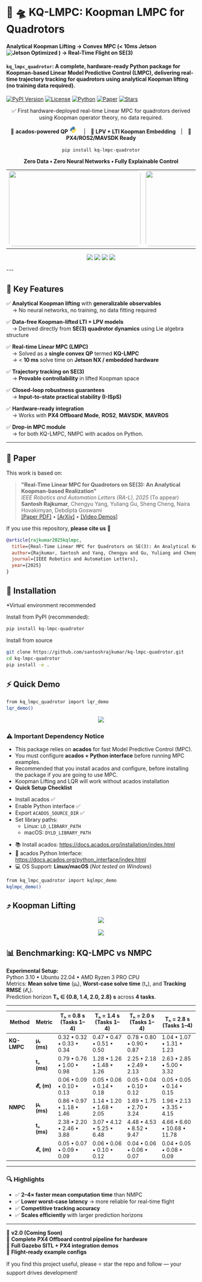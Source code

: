 
# 🚁 🛸 **KQ-LMPC: Koopman LMPC for Quadrotors**

#### **Analytical Koopman Lifting → Convex MPC (< 10ms Jetson ![Jetson Optimized](https://img.shields.io/badge/Jetson-NVIDIA-green?logo=nvidia) ) → Real-Time Flight on SE(3)**  

<h4> <code>kq_lmpc_quadrotor</code></b>: A complete, hardware-ready Python package for <b>Koopman-based Linear Model Predictive Control (LMPC)</b>, delivering <b>real-time trajectory tracking</b> for quadrotors using <b>analytical Koopman lifting</b> (no training data required). </h4>

[![PyPI Version](https://img.shields.io/pypi/v/kq-lmpc-quadrotor.svg)](https://pypi.org/project/kq-lmpc-quadrotor/)
[![License](https://img.shields.io/badge/license-MIT-green.svg)](LICENSE)
[![Python](https://img.shields.io/badge/python-3.8+-blue.svg)]()
[![Paper](https://img.shields.io/badge/IEEE-RA--L%202025-red)](https://www.researchgate.net/publication/396545942_Real-Time_Linear_MPC_for_Quadrotors_on_SE3_An_Analytical_Koopman-based_Realization)
[![Stars](https://img.shields.io/github/stars/santoshrajkumar/kq-lmpc-quadrotor?style=social)]()

<p align="center">
  ✅ First hardware-deployed real-time Linear MPC for quadrotors derived using Koopman operator theory, no data required.
</p>

<div align="center">

🔧 **acados-powered QP** <img src="https://raw.githubusercontent.com/devicons/devicon/master/icons/python/python-original.svg" width="20" />
 | 🧭 **LPV + LTI Koopman Embedding** | 🚀 **PX4/ROS2/MAVSDK Ready**

`pip install kq-lmpc-quadrotor`

 **Zero Data • Zero Neural Networks • Fully Explainable Control**

<table align="center">
  <tr>
    <td>
      <img src="media/dg.GIF" height="200px" width="350px" style="border-radius:8px;"/>
    </td>
    <td>
      <img src="media/dg2.gif" height="200px" width="350px" style="border-radius:8px;"/>
    </td>
  </tr>
</table>


<p align="center">
  <img src="https://img.shields.io/badge/Koopman-Lifting-blue" />
  <img src="https://img.shields.io/badge/KQ--LMPC-Convex%20MPC-red" />
  <img src="https://img.shields.io/badge/Python-Package-success" />
  <img src="https://img.shields.io/badge/Research-Backed-lightgrey" />
</p>
</div>
---


## 🌟 Key Features

✅ **Analytical Koopman lifting** with **generalizable observables**  
&nbsp;&nbsp;&nbsp;&nbsp;→ No neural networks, no training, no data fitting required  

✅ **Data-free Koopman-lifted LTI + LPV models**  
&nbsp;&nbsp;&nbsp;&nbsp;→ Derived directly from **SE(3) quadrotor dynamics** using Lie algebra structure  

✅ **Real-time Linear MPC (LMPC)**  
&nbsp;&nbsp;&nbsp;&nbsp;→ Solved as a **single convex QP** termed **KQ-LMPC**  
&nbsp;&nbsp;&nbsp;&nbsp;→ < **10 ms** solve time on **Jetson NX / embedded hardware**  

✅ **Trajectory tracking on SE(3)**  
&nbsp;&nbsp;&nbsp;&nbsp;→ **Provable controllability** in lifted Koopman space  

✅ **Closed-loop robustness guarantees**  
&nbsp;&nbsp;&nbsp;&nbsp;→ **Input-to-state practical stability (I-ISpS)**  

✅ **Hardware-ready integration**  
&nbsp;&nbsp;&nbsp;&nbsp;→ Works with **PX4 Offboard Mode**, **ROS2**, **MAVSDK**, **MAVROS**  

✅ **Drop-in MPC module**  
&nbsp;&nbsp;&nbsp;&nbsp;→ for both KQ-LMPC, NMPC with acados on Python.

---

## 🧠 Paper

This work is based on:

> **"Real-Time Linear MPC for Quadrotors on SE(3): An Analytical Koopman-based Realization"**  
> *IEEE Robotics and Automation Letters (RA-L), 2025* (To appear)  
> **Santosh Rajkumar**, Chengyu Yang, Yuliang Gu, Sheng Cheng, Naira Hovakimyan, Debdipta Goswami  
> [[Paper PDF]](media/paper.pdf) • [[ArXiv]](https://arxiv.org/abs/2409.12374) • [[Video Demos]](https://soarpapers.github.io/)

If you use this repository, **please cite us** 🙏

```bibtex
@article{rajkumar2025kqlmpc,
  title={Real-Time Linear MPC for Quadrotors on SE(3): An Analytical Koopman-based Realization},
  author={Rajkumar, Santosh and Yang, Chengyu and Gu, Yuliang and Cheng, Sheng and Hovakimyan, Naira and Goswami, Debdipta},
  journal={IEEE Robotics and Automation Letters},
  year={2025}
}
```
## 🔧 Installation

*Virtual environment recommended

Install from PyPI (recommended):

```bash
pip install kq-lmpc-quadrotor
```

Install from source

```bash
git clone https://github.com/santoshrajkumar/kq-lmpc-quadrotor.git
cd kq-lmpc-quadrotor
pip install -e .
```

## ⚡ Quick Demo
```bash
from kq_lmpc_quadrotor import lqr_demo
lqr_demo()
```
<p align="center">
  <a href="https://colab.research.google.com/github/santoshrajkumar/kq-lmpc-quadrotor/blob/main/examples/Notebooks/quick_demo.ipynb">
    <img src="https://img.shields.io/badge/Launch%20Demo-Colab-blue?logo=googlecolab&style=for-the-badge" height="30">
  </a>
</p>


### ⚠️ **Important Dependency Notice**
* This package relies on **acados** for fast Model Predictive Control (MPC).  
* You must configure **acados + Python interface** before running MPC examples.
* Recommended that you install acados and configure, before installing the package if you are going to use MPC.
* Koopman Lifting and LQR will work without acados installation
 * **Quick Setup Checklist**
 - Install acados ✅
 - Enable Python interface ✅
 - Export `ACADOS_SOURCE_DIR` ✅
 - Set library paths:
   - Linux: `LD_LIBRARY_PATH`
   - macOS: `DYLD_LIBRARY_PATH`

* 📚 Install acados: https://docs.acados.org/installation/index.html  
* 🐍 acados Python Interface: https://docs.acados.org/python_interface/index.html  
* 💻 OS Support: **Linux/macOS** (*Not tested on Windows*)

```bash
from kq_lmpc_quadrotor import kqlmpc_demo
kqlmpc_demo()
```

## ⤴️ Koopman Lifting

<p align="center">
  <a href="https://colab.research.google.com/github/santoshrajkumar/kq-lmpc-quadrotor/blob/main/examples/Notebooks/koopman_lifting.ipynb">
    <img src="https://img.shields.io/badge/Launch%20Demo-Colab-blue?logo=googlecolab&style=for-the-badge" height="30">
  </a>
</p>

<p align="center">
  <a href="https://github.com/santoshrajkumar/kq-lmpc-quadrotor/tree/main/MATLAB">
    <img src="https://img.shields.io/badge/MATLAB%20Demo-Code-orange?style=for-the-badge&logo=mathworks&logoColor=white">
  </a>
</p>

## 📊 Benchmarking: KQ-LMPC vs NMPC

**Experimental Setup:**  
Python 3.10 • Ubuntu 22.04 • AMD Ryzen 3 PRO CPU  
Metrics: **Mean solve time** (μₜ), **Worst-case solve time** (tᵥ), and **Tracking RMSE** (𝓔ₛ).  
Prediction horizon **Tₕ ∈ {0.8, 1.4, 2.0, 2.8} s** across **4 tasks**.

---

| **Method** | **Metric** | **Tₕ = 0.8 s** (Tasks 1–4) | **Tₕ = 1.4 s** (Tasks 1–4) | **Tₕ = 2.0 s** (Tasks 1–4) | **Tₕ = 2.8 s** (Tasks 1–4) |
|------------|------------|-----------------------------|-----------------------------|-----------------------------|-----------------------------|
| **KQ-LMPC** | **μₜ (ms)** | 0.32 • 0.32 • 0.33 • 0.34 | 0.47 • 0.47 • 0.51 • 0.50 | 0.78 • 0.80 • 0.90 • 0.87 | 1.04 • 1.07 • 1.31 • 1.23 |
|            | **tᵥ (ms)** | 0.79 • 0.76 • 1.00 • 0.98 | 1.28 • 1.26 • 1.48 • 1.26 | 2.25 • 2.18 • 2.49 • 2.13 | 2.63 • 2.85 • 5.00 • 3.32 |
|            | **𝓔ₛ (m)**  | 0.06 • 0.09 • 0.10 • 0.13 | 0.05 • 0.06 • 0.14 • 0.18 | 0.05 • 0.04 • 0.10 • 0.12 | 0.05 • 0.05 • 0.14 • 0.15 |
| **NMPC**    | **μₜ (ms)** | 0.86 • 0.97 • 1.18 • 1.46 | 1.14 • 1.20 • 1.68 • 2.05 | 1.69 • 1.75 • 2.70 • 3.24 | 1.96 • 2.13 • 3.35 • 4.15 |
|            | **tᵥ (ms)** | 2.38 • 2.20 • 2.46 • 3.88 | 3.07 • 4.12 • 5.25 • 6.48 | 4.48 • 4.53 • 8.52 • 9.47 | 4.66 • 6.60 • 10.68 • 11.78 |
|            | **𝓔ₛ (m)**  | 0.05 • 0.07 • 0.09 • 0.09 | 0.06 • 0.06 • 0.10 • 0.12 | 0.04 • 0.06 • 0.06 • 0.07 | 0.04 • 0.05 • 0.08 • 0.09 |

---

### 🔍 Highlights

- ✅ **2–4× faster mean computation time** than NMPC  
- ✅ **Lower worst-case latency** → more reliable for real-time flight  
- ✅ **Competitive tracking accuracy**  
- ✅ **Scales efficiently** with larger prediction horizons

---

🚀 **v2.0 (Coming Soon)**  
🔧 **Complete PX4 Offboard control pipeline for hardware**  
🔧 **Full Gazebo SITL + PX4 integration demos**    
🔧 **Flight-ready example configs**

If you find this project useful, please ⭐ star the repo and follow — your support drives development!
